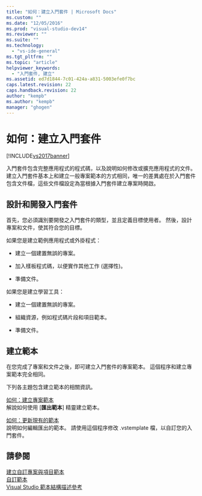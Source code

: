 ```yaml
---
title: "如何：建立入門套件 | Microsoft Docs"
ms.custom: ""
ms.date: "12/05/2016"
ms.prod: "visual-studio-dev14"
ms.reviewer: ""
ms.suite: ""
ms.technology: 
  - "vs-ide-general"
ms.tgt_pltfrm: ""
ms.topic: "article"
helpviewer_keywords: 
  - "入門套件, 建立"
ms.assetid: ed7d1844-7c01-424a-a831-5003efe0f7bc
caps.latest.revision: 22
caps.handback.revision: 22
author: "kempb"
ms.author: "kempb"
manager: "ghogen"
---
```

# 如何：建立入門套件
[!INCLUDE[vs2017banner](../code-quality/includes/vs2017banner.md)]

入門套件包含完整應用程式的程式碼，以及說明如何修改或擴充應用程式的文件。  建立入門套件基本上和建立一般專案範本的方式相同，唯一的差異處在於入門套件包含文件檔，這些文件檔設定為當根據入門套件建立專案時開啟。  
  
## 設計和開發入門套件  
 首先，您必須識別要開發之入門套件的類型，並且定義目標使用者。  然後，設計專案和文件，使其符合您的目標。  
  
 如果您是建立範例應用程式或外掛程式：  
  
-   建立一個建置無誤的專案。  
  
-   加入樣板程式碼，以便實作其他工作 \(選擇性\)。  
  
-   準備文件。  
  
 如果您是建立學習工具：  
  
-   建立一個建置無誤的專案。  
  
-   組織資源，例如程式碼片段和項目範本。  
  
-   準備文件。  
  
## 建立範本  
 在您完成了專案和文件之後，即可建立入門套件的專案範本。  這個程序和建立專案範本完全相同。  
  
 下列各主題包含建立範本的相關資訊。  
  
 [如何：建立專案範本](../ide/how-to-create-project-templates.md)  
 解說如何使用 \[**匯出範本**\] 精靈建立範本。  
  
 [如何：更新現有的範本](../ide/how-to-update-existing-templates.md)  
 說明如何編輯匯出的範本。  請使用這個程序修改 .vstemplate 檔，以自訂您的入門套件。  
  
## 請參閱  
 [建立自訂專案與項目範本](../ide/creating-project-and-item-templates.md)   
 [自訂範本](../ide/customizing-project-and-item-templates.md)   
 [Visual Studio 範本結構描述參考](../extensibility/visual-studio-template-schema-reference.md)